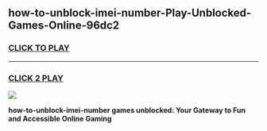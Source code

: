 
## how-to-unblock-imei-number-Play-Unblocked-Games-Online-96dc2
<h3>
<a href="https://premium76.site?title=how-to-unblock-imei-number&ref=25A">CLICK TO PLAY</a></h3>
<hr>

<h3>
<a href="https://premium76.site?title=how-to-unblock-imei-number&ref=25A">CLICK 2 PLAY</a>
  
</h3>

<a href="https://premium76.site?title=how-to-unblock-imei-number&ref=25A"><img src="https://clearcache.store/games.png"></a>


**how-to-unblock-imei-number games unblocked: Your Gateway to Fun and Accessible Online Gaming**
